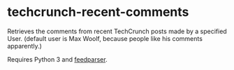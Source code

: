 techcrunch-recent-comments
==========================

Retrieves the comments from recent TechCrunch posts made by a specified User. (default user is Max Woolf, because people like his comments apparently.)

Requires Python 3 and [feedparser](https://pypi.python.org/pypi/feedparser).
